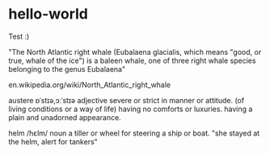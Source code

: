 # hello-world
Test :)


"The North Atlantic right whale (Eubalaena glacialis, which means "good, or true, whale of the ice") is a baleen whale, one of three right whale species belonging to the genus Eubalaena"

en.wikipedia.org/wiki/North_Atlantic_right_whale

austere
ɒˈstɪə,ɔːˈstɪə
adjective
severe or strict in manner or attitude.
(of living conditions or a way of life) having no comforts or luxuries.
having a plain and unadorned appearance.

helm
/hɛlm/
noun
a tiller or wheel for steering a ship or boat.
"she stayed at the helm, alert for tankers"
